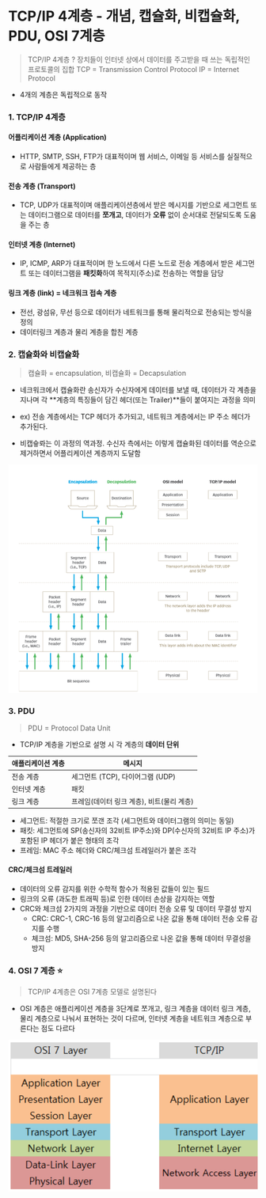 # TCP/IP 4계층 - 개념, 캡슐화, 비캡슐화, PDU, OSI 7계층

> TCP/IP 4계층 ?
> 장치들이 인터넷 상에서 데이터를 주고받을 때 쓰는 독립적인 프로토콜의 집합
> TCP = Transmission Control Protocol
> IP = Internet Protocol

- 4개의 계층은 독립적으로 동작

### 1. TCP/IP 4계층

#### 어플리케이션 계층 (Application)

- HTTP, SMTP, SSH, FTP가 대표적이며 웹 서비스, 이메일 등 서비스를 실질적으로 사람들에게 제공하는 층

#### 전송 계층 (Transport)

- TCP, UDP가 대표적이며 애플리케이션층에서 받은 메시지를 기반으로 세그먼트 또는 데이터그램으로 데이터를 **쪼개고**, 데이터가 **오류** 없이 순서대로 전달되도록 도움을 주는 층

#### 인터넷 계층 (Internet)

- IP, ICMP, ARP가 대표적이며 한 노드에서 다른 노드로 전송 계층에서 받은 세그먼트 또는 데이터그램을 **패킷화**하여 목적지(주소)로 전송하는 역할을 담당

#### 링크 계층 (link) = 네크워크 접속 계층

- 전선, 광섬유, 무선 등으로 데이터가 네트워크를 통해 물리적으로 전송되는 방식을 정의
- 데이터링크 계층과 물리 계층을 합친 계층

### 2. 캡슐화와 비캡슐화

> 캡슐화 = encapsulation,
> 비캡슐화 = Decapsulation

- 네크워크에서 캡슐화란 송신자가 수신자에게 데이터를 보낼 때, 데이터가 각 계층을 지나며 각 **계층의 특징들이 담긴 헤더(또는 Trailer)**들이 붙여지는 과정을 의미

- ex) 전송 계층에서는 TCP 헤더가 추가되고, 네트워크 계층에서는 IP 주소 헤더가 추가된다.

- 비캡슣롸는 이 과정의 역과정. 수신자 측에서는 이렇게 캡슐화된 데이터를 역순으로 제거하면서 어플리케이션 계층까지 도달함

![Alt text](image.png)

### 3. PDU

> PDU = Protocol Data Unit

- TCP/IP 계층을 기반으로 설명 시 각 계층의 **데이터 단위**

| 애플리케이션 계층 | 메시지                                    |
| ----------------- | ----------------------------------------- |
| 전송 계층         | 세그먼트 (TCP), 다이어그램 (UDP)          |
| 인터넷 계층       | 패킷                                      |
| 링크 계층         | 프레임(데이터 링크 계층), 비트(물리 계층) |

- 세그먼트: 적절한 크기로 쪼갠 조각 (세그먼트와 데이터그램의 의미는 동일)
- 패킷: 세그먼트에 SP(송신자의 32비트 IP주소)와 DP(수신자의 32비트 IP 주소)가 포함된 IP 헤더가 붙은 형태의 조각
- 프레임: MAC 주소 헤더와 CRC/체크섬 트레일러가 붙은 조각

#### CRC/체크섬 트레일러

- 데이터의 오류 감지를 위한 수학적 함수가 적용된 값들이 있는 필드
- 링크의 오류 (과도한 트래픽 등)로 인한 데이터 손상을 감지하는 역할
- CRC와 체크섬 2가지의 과정을 기반으로 데이터 전송 오류 및 데이터 무결성 방지
  - CRC: CRC-1, CRC-16 등의 알고리즘으로 나온 값을 통해 데이터 전송 오류 감지를 수행
  - 체크섬: MD5, SHA-256 등의 알고리즘으로 나온 값을 통해 데이터 무결성을 방지

### 4. OSI 7 계층 ⭐

> TCP/IP 4계층은 OSI 7계층 모델로 설명된다

- OSI 계층은 애플리케이션 계층을 3단계로 쪼개고, 링크 계층을 데이터 링크 계층, 물리 계층으로 나눠서 표현하는 것이 다르며, 인터넷 계층을 네트워크 계층으로 부른다는 점도 다르다

![Alt text](image-1.png)

